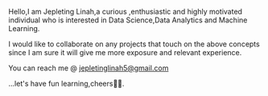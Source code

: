Hello,I am Jepleting Linah,a curious ,enthusiastic and highly motivated individual who is
interested in Data Science,Data Analytics and Machine Learning.

I would like to collaborate on any projects that touch on the above concepts since I am sure it will give me more exposure and relevant experience.

You can reach me @ jepletinglinah5@gmail.com

...let's have fun learning,cheers🥂😌.

<!---
Jepleting/Jepleting is a ✨ special ✨ repository because its `README.md` (this file) appears on your GitHub profile.
You can click the Preview link to take a look at your changes.
--->
 
